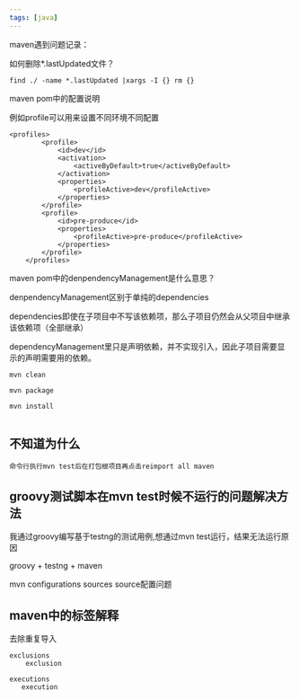 ```yaml
---
tags: [java]
---
```


maven遇到问题记录：

如何删除*.lastUpdated文件？
```
find ./ -name *.lastUpdated |xargs -I {} rm {}
```

maven pom中的配置说明

例如profile可以用来设置不同环境不同配置
```
<profiles>
        <profile>
            <id>dev</id>
            <activation>
                <activeByDefault>true</activeByDefault>
            </activation>
            <properties>
                <profileActive>dev</profileActive>
            </properties>
        </profile>
        <profile>
            <id>pre-produce</id>
            <properties>
                <profileActive>pre-produce</profileActive>
            </properties>
        </profile>
    </profiles>
```

maven pom中的denpendencyManagement是什么意思？

denpendencyManagement区别于单纯的dependencies

dependencies即使在子项目中不写该依赖项，那么子项目仍然会从父项目中继承该依赖项（全部继承）

dependencyManagement里只是声明依赖，并不实现引入，因此子项目需要显示的声明需要用的依赖。


```
mvn clean

mvn package

mvn install


```


## 不知道为什么
```
命令行执行mvn test后在打包根项目再点击reimport all maven
```



## groovy测试脚本在mvn test时候不运行的问题解决方法

我通过groovy编写基于testng的测试用例,想通过mvn test运行，结果无法运行原因

groovy + testng + maven

mvn 
configurations
sources
source配置问题


## maven中的标签解释
去除重复导入
```
exclusions
    exclusion

```

```
executions
   execution
```

